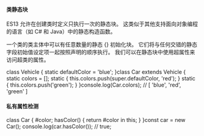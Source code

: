 #### 类静态块

ES13 允许在创建类时定义只执行一次的静态块。 这类似于其他支持面向对象编程的语言（如 C# 和 Java）中的静态构造函数。

一个类的类主体中可以有任意数量的静态 {} 初始化块。 它们将与任何交错的静态字段初始值设定项一起按照声明的顺序执行。 我们可以在静态块中使用超属性来访问超类的属性。

class Vehicle {
  static defaultColor = 'blue';
}class Car extends Vehicle {
  static colors = [];  static {
    this.colors.push(super.defaultColor, 'red');
  }  static {
    this.colors.push('green');
  }
}console.log(Car.colors); // [ 'blue', 'red', 'green' ]


#### 私有属性检测

class Car {
  #color;  hasColor() {
    return #color in this;
  }
}const car = new Car();
console.log(car.hasColor()); // true;